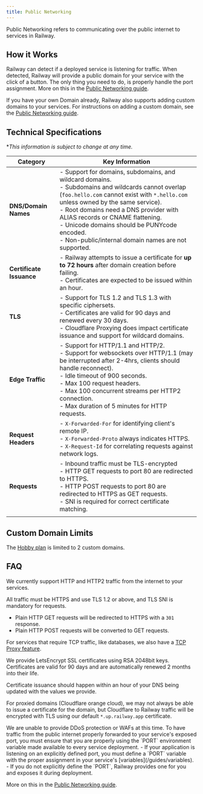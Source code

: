 ```yaml
---
title: Public Networking
---
```


Public Networking refers to communicating over the public internet to services in Railway.

## How it Works

Railway can detect if a deployed service is listening for traffic.  When detected, Railway will provide a public domain for your service with the click of a button.  The only thing you need to do, is properly handle the port assignment.  More on this in the [Public Networking guide](/guides/public-networking).

If you have your own Domain already, Railway also supports adding custom domains to your services.  For instructions on adding a custom domain, see the [Public Networking guide](/guides/public-networking#custom-domains).

## Technical Specifications

**This information is subject to change at any time.*

| Category | Key Information |
|----------|-----------------|
| **DNS/Domain Names** | - Support for domains, subdomains, and wildcard domains.<br /> - Subdomains and wildcards cannot overlap (`foo.hello.com` cannot exist with `*.hello.com` unless owned by the same service).<br /> - Root domains need a DNS provider with ALIAS records or CNAME flattening.<br /> - Unicode domains should be PUNYcode encoded.<br /> - Non-public/internal domain names are not supported. |
| **Certificate Issuance** | - Railway attempts to issue a certificate for **up to 72 hours** after domain creation before failing.<br /> - Certificates are expected to be issued within an hour. |
| **TLS** | - Support for TLS 1.2 and TLS 1.3 with specific ciphersets.<br /> - Certificates are valid for 90 days and renewed every 30 days.<br /> - Cloudflare Proxying does impact certificate issuance and support for wildcard domains. |
| **Edge Traffic** | - Support for HTTP/1.1 and HTTP/2.<br /> - Support for websockets over HTTP/1.1 (may be interrupted after 2-4hrs, clients should handle reconnect). <br /> - Idle timeout of 900 seconds.<br /> - Max 100 request headers.<br /> - Max 100 concurrent streams per HTTP2 connection.<br /> - Max duration of 5 minutes for HTTP requests. |
| **Request Headers** | - `X-Forwarded-For` for identifying client's remote IP.<br /> - `X-Forwarded-Proto` always indicates HTTPS.<br /> - `X-Request-Id` for correlating requests against network logs. |
| **Requests** | - Inbound traffic must be TLS-encrypted <br /> - HTTP GET requests to port 80 are redirected to HTTPS. <br /> - HTTP POST requests to port 80 are redirected to HTTPS as GET requests. <br /> - SNI is required for correct certificate matching. |
||

## Custom Domain Limits

The [Hobby plan](/reference/pricing#plans) is limited to 2 custom domains.

## FAQ

<Collapse title="What type of traffic can I send to my services in Railway?">
We currently support HTTP and HTTP2 traffic from the internet to your services.

All traffic must be HTTPS and use TLS 1.2 or above, and TLS SNI is mandatory for requests.
  - Plain HTTP GET requests will be redirected to HTTPS with a `301` response.
  - Plain HTTP POST requests will be converted to GET requests.

For services that require TCP traffic, like databases, we also have a [TCP Proxy feature](/reference/tcp-proxy).
</Collapse>

<Collapse title="How does Railway handle SSL certificates?">
We provide LetsEncrypt SSL certificates using RSA 2048bit keys.  Certificates are valid for 90 days and are automatically renewed 2 months into their life.

Certificate issuance should happen within an hour of your DNS being updated with the values we provide.

For proxied domains (Cloudflare orange cloud), we may not always be able to issue a certificate for the domain, but Cloudflare to Railway traffic will be encrypted with TLS using our default `*.up.railway.app` certificate.
</Collapse>

<Collapse title="Does Railway protect my services against DDoS?">
We are unable to provide DDoS protection or WAFs at this time.
</Collapse>

<Collapse title="How do I handle forwarding traffic to my exposed port?">
To have traffic from the public internet properly forwarded to your service's exposed port, you must ensure that you are properly using the `PORT` environment variable made available to every service deployment.
- If your application is listening on an explicitly defined port, you must define a `PORT` variable with the proper assignment in your service's [variables](/guides/variables).
- If you do not explicitly define the `PORT`, Railway provides one for you and exposes it during deployment.

More on this in the [Public Networking guide](/guides/public-networking).
</Collapse>
